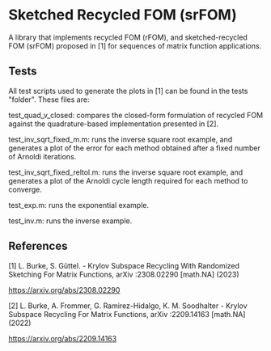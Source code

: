 # Sketched Recycled FOM (srFOM) 

A library that implements recycled FOM (rFOM), and sketched-recycled FOM (srFOM) proposed in [1] for sequences of matrix function applications.

## Tests
All test scripts used to generate the plots in [1] can be found in the tests "folder". These files are:

test_quad_v_closed: compares the closed-form formulation of recycled FOM against the quadrature-based implementation 
presented in [2].

test_inv_sqrt_fixed_m.m: runs the inverse square root example, and generates a plot of the error for each method  obtained after a fixed number of Arnoldi iterations.

test_inv_sqrt_fixed_reltol.m: runs the inverse square root example, and generates a plot of the Arnoldi cycle length required for each method to converge.

test_exp.m: runs the exponential example.

test_inv.m: runs the inverse example.

## References
[1] L. Burke, S. Güttel. - Krylov Subspace Recycling With Randomized Sketching For Matrix Functions, arXiv :2308.02290 [math.NA] (2023) 

https://arxiv.org/abs/2308.02290

[2]  L. Burke, A. Frommer, G. Ramirez-Hidalgo, K. M. Soodhalter - Krylov Subspace Recycling For Matrix Functions,
arXiv :2209.14163 [math.NA] (2022)

https://arxiv.org/abs/2209.14163

